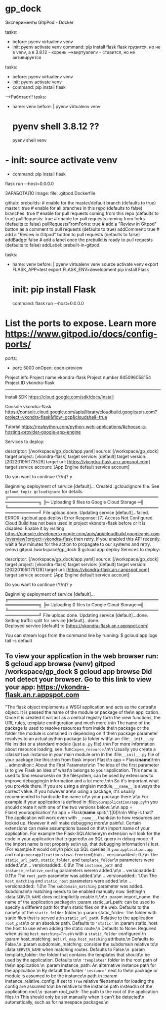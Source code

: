 # gp_dock
Эксперименты GitpPod - Docker 

tasks:
  - before:
      pyenv virtualenv venv
  - init: pyenv activate venv
  command: pip install flask
flask грузится, но не в venv,  а в 3.8.12 - корень
-->виртуалenv - ставится, но не активируется    

tasks:
  - before: pyenv virtualenv venv 
  - init: pyenv activate venv
  - command: pip install flask


-->Работает!!
  tasks:
  - name: venv
    before: |
      pyenv virtualenv venv 
      # pyenv shell 3.8.12 ??
      pyenv shell venv
  # - init: source activate venv
  - command: pip install flask


  flask run --host=0.0.0.0


  ЗАРАБОТАЛО
  image:
  file: .gitpod.Dockerfile

github:
  prebuilds:
    # enable for the master/default branch (defaults to true)
    master: true
    # enable for all branches in this repo (defaults to false)
    branches: true
    # enable for pull requests coming from this repo (defaults to true)
    pullRequests: true
    # enable for pull requests coming from forks (defaults to false)
    pullRequestsFromForks: true
    # add a "Review in Gitpod" button as a comment to pull requests (defaults to true)
    addComment: true
    # add a "Review in Gitpod" button to pull requests (defaults to false)
    addBadge: false
    # add a label once the prebuild is ready to pull requests (defaults to false)
    addLabel: prebuilt-in-gitpod

tasks:
  - name: venv
    before: |
      pyenv virtualenv venv 
      source activate venv
      export FLASK_APP=test
      export FLASK_ENV=development
      pip install Flask

    # init: pip install Flask
    command: flask run --host=0.0.0.0


# List the ports to expose. Learn more https://www.gitpod.io/docs/config-ports/
ports:
  - port: 5000
    onOpen: open-preview



Project info
Project name
vkondra-flask
Project number
945096058154
Project ID
vkondra-flask


-----------------

Install SDK
https://cloud.google.com/sdk/docs/install

Console vkondra-flask
https://console.cloud.google.com/apis/library/cloudbuild.googleapis.com?project=vkondra-flask&flow=gcp&cloudshell=true

Tutorial
https://realpython.com/python-web-applications/#choose-a-hosting-provider-google-app-engine


Services to deploy:

descriptor:                  [/workspace/gp_dock/app.yaml]
source:                      [/workspace/gp_dock]
target project:              [vkondra-flask]
target service:              [default]
target version:              [20220105t173529]
target url:                  [https://vkondra-flask.an.r.appspot.com]
target service account:      [App Engine default service account]


Do you want to continue (Y/n)?  y

Beginning deployment of service [default]...
Created .gcloudignore file. See `gcloud topic gcloudignore` for details.
╔════════════════════════════════════════════════════════════╗
╠═ Uploading 9 files to Google Cloud Storage                ═╣
╚════════════════════════════════════════════════════════════╝
File upload done.
Updating service [default]...failed.                                                                                              
ERROR: (gcloud.app.deploy) Error Response: [7] Access Not Configured. Cloud Build has not been used in project vkondra-flask before or it is disabled. Enable it by visiting https://console.developers.google.com/apis/api/cloudbuild.googleapis.com/overview?project=vkondra-flask then retry. If you enabled this API recently, wait a few minutes for the action to propagate to our systems and retry.
(venv) gitpod /workspace/gp_dock $ gcloud app deploy
Services to deploy:

descriptor:                  [/workspace/gp_dock/app.yaml]
source:                      [/workspace/gp_dock]
target project:              [vkondra-flask]
target service:              [default]
target version:              [20220105t175128]
target url:                  [https://vkondra-flask.an.r.appspot.com]
target service account:      [App Engine default service account]


Do you want to continue (Y/n)?  y

Beginning deployment of service [default]...
╔════════════════════════════════════════════════════════════╗
╠═ Uploading 0 files to Google Cloud Storage                ═╣
╚════════════════════════════════════════════════════════════╝
File upload done.
Updating service [default]...done.                                                                                                
Setting traffic split for service [default]...done.                                                                               
Deployed service [default] to [https://vkondra-flask.an.r.appspot.com]

You can stream logs from the command line by running:
  $ gcloud app logs tail -s default

To view your application in the web browser run:
  $ gcloud app browse
(venv) gitpod /workspace/gp_dock $ gcloud app browse
Did not detect your browser. Go to this link to view your app:
https://vkondra-flask.an.r.appspot.com
---------------------------------------------



"The flask object implements a WSGI application and acts as the central\n    object.  It is passed the name of the module or package of the\n    application.  Once it is created it will act as a central registry for\n    the view functions, the URL rules, template configuration and much more.\n\n    The name of the package is used to resolve resources from inside the\n    package or the folder the module is contained in depending on if the\n    package parameter resolves to an actual python package (a folder with\n    an :file:`__init__.py` file inside) or a standard module (just a ``.py`` file).\n\n    For more information about resource loading, see :func:`open_resource`.\n\n    Usually you create a :class:`Flask` instance in your main module or\n    in the :file:`__init__.py` file of your package like this::\n\n        from flask import Flask\n        app = Flask(__name__)\n\n    .. admonition:: About the First Parameter\n\n        The idea of the first parameter is to give Flask an idea of what\n        belongs to your application.  This name is used to find resources\n        on the filesystem, can be used by extensions to improve debugging\n        information and a lot more.\n\n        So it's important what you provide there.  If you are using a single\n        module, `__name__` is always the correct value.  If you however are\n        using a package, it's usually recommended to hardcode the name of\n        your package there.\n\n        For example if your application is defined in :file:`yourapplication/app.py`\n        you should create it with one of the two versions below::\n\n            app = Flask('yourapplication')\n            app = Flask(__name__.split('.')[0])\n\n        Why is that?  The application will work even with `__name__`, thanks\n        to how resources are looked up.  However it will make debugging more\n        painful.  Certain extensions can make assumptions based on the\n        import name of your application.  For example the Flask-SQLAlchemy\n        extension will look for the code in your application that triggered\n        an SQL query in debug mode.  If the import name is not properly set\n        up, that debugging information is lost.  (For example it would only\n        pick up SQL queries in `yourapplication.app` and not\n        `yourapplication.views.frontend`)\n\n    .. versionadded:: 0.7\n       The `static_url_path`, `static_folder`, and `template_folder`\n       parameters were added.\n\n    .. versionadded:: 0.8\n       The `instance_path` and `instance_relative_config` parameters were\n       added.\n\n    .. versionadded:: 0.11\n       The `root_path` parameter was added.\n\n    .. versionadded:: 1.0\n       The ``host_matching`` and ``static_host`` parameters were added.\n\n    .. versionadded:: 1.0\n       The ``subdomain_matching`` parameter was added. Subdomain\n       matching needs to be enabled manually now. Setting\n       :data:`SERVER_NAME` does not implicitly enable it.\n\n    :param import_name: the name of the application package\n    :param static_url_path: can be used to specify a different path for the\n                            static files on the web.  Defaults to the name\n                            of the `static_folder` folder.\n    :param static_folder: The folder with static files that is served at\n        ``static_url_path``. Relative to the application ``root_path``\n        or an absolute path. Defaults to ``'static'``.\n    :param static_host: the host to use when adding the static route.\n        Defaults to None. Required when using ``host_matching=True``\n        with a ``static_folder`` configured.\n    :param host_matching: set ``url_map.host_matching`` attribute.\n        Defaults to False.\n    :param subdomain_matching: consider the subdomain relative to\n        :data:`SERVER_NAME` when matching routes. Defaults to False.\n    :param template_folder: the folder that contains the templates that should\n                            be used by the application.  Defaults to\n                            ``'templates'`` folder in the root path of the\n                            application.\n    :param instance_path: An alternative instance path for the application.\n                          By default the folder ``'instance'`` next to the\n                          package or module is assumed to be the instance\n                          path.\n    :param instance_relative_config: if set to ``True`` relative filenames\n                                     for loading the config are assumed to\n                                     be relative to the instance path instead\n                                     of the application root.\n    :param root_path: The path to the root of the application files.\n        This should only be set manually when it can't be detected\n        automatically, such as for namespace packages.\n 